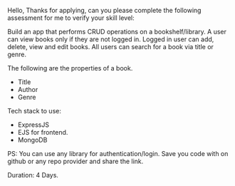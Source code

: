 Hello,
Thanks for applying, can you please complete the following assessment for me to verify your skill level:

Build an app that performs CRUD operations on a bookshelf/library.
A user can view books only if they are not logged in.
Logged in user can add, delete, view and edit books.
All users can search for a book via title or genre.

The following are the properties of a book.
- Title
- Author
- Genre

Tech stack to use:
- ExpressJS
- EJS for frontend.
- MongoDB


PS: You can use any library for authentication/login.
Save you code with on github or any repo provider and share the link.

Duration: 4 Days.
